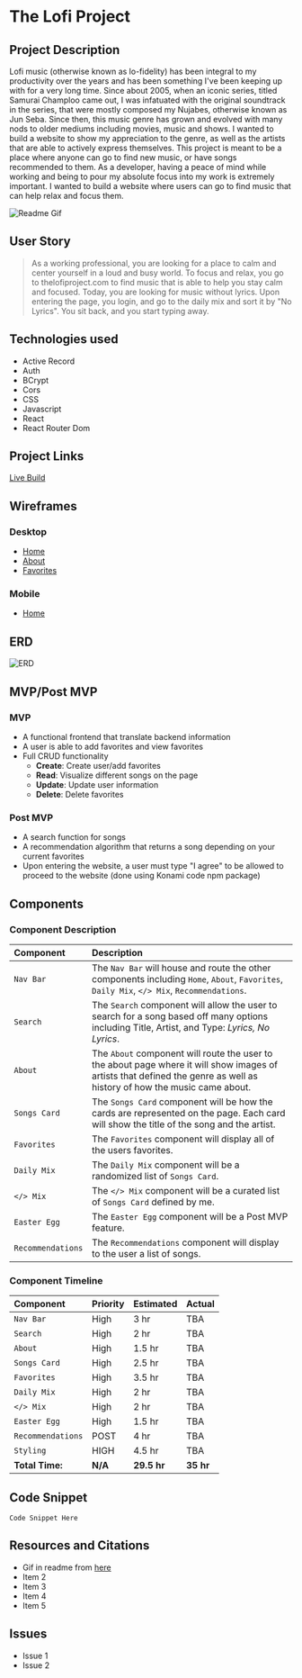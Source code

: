 
# The Lofi Project


## Project Description

Lofi music (otherwise known as lo-fidelity) has been integral to my productivity over the years and has been something I've been keeping up with for a very long time. Since about 2005, when an iconic series, titled Samurai Champloo came out, I was infatuated with the original soundtrack in the series, that were mostly composed my Nujabes, otherwise known as Jun Seba. Since then, this music genre has grown and evolved with many nods to older mediums including movies, music and shows. I wanted to build a website to show my appreciation to the genre, as well as the artists that are able to actively express themselves. This project is meant to be a place where anyone can go to find new music, or have songs recommended to them. As a developer, having a peace of mind while working and being to pour my absolute focus into my work is extremely important. I wanted to build a website where users can go to find music that can help relax and focus them.


![Readme Gif](https://melmagazine.com/wp-content/uploads/2018/08/1oW5-3epMX2BNg_dgbUqXjw.gif)

## User Story

> As a working professional, you are looking for a place to calm and center yourself in a loud and busy world. To focus and relax, you go to thelofiproject.com to find music that is able to help you stay calm and focused. Today, you are looking for music without lyrics. Upon entering the page, you login, and go to the daily mix and sort it by "No Lyrics". You sit back, and you start typing away.

## Technologies used
 - Active Record
 - Auth
 - BCrypt
 - Cors
 - CSS
 - Javascript
 - React
 - React Router Dom

## Project Links

[Live Build](www.link.com)

## Wireframes
### Desktop
- [Home](https://res.cloudinary.com/mrtommyliang/image/upload/v1570196282/The%20Lofi%20Project/IMG_8945_qcqzop.jpg)
- [About](https://res.cloudinary.com/mrtommyliang/image/upload/v1570196282/The%20Lofi%20Project/Image_from_iOS_2_kfqbxb.jpg)
- [Favorites](https://res.cloudinary.com/mrtommyliang/image/upload/v1570196282/The%20Lofi%20Project/Image_from_iOS_sjkhhp.jpg)

### Mobile
- [Home]()

## ERD

![ERD](https://res.cloudinary.com/mrtommyliang/image/upload/v1570202115/The%20Lofi%20Project/Screen_Shot_2019-10-04_at_11.15.02_AM_h3gum4.png)


## MVP/Post MVP

### MVP
- A functional frontend that translate backend information
- A user is able to add favorites and view favorites
- Full CRUD functionality
	-  **Create**: Create user/add favorites
	-  **Read**: Visualize different songs on the page
	-  **Update**: Update user information
	-  **Delete**: Delete favorites

### Post MVP
 - A search function for songs
 - A recommendation algorithm that returns a song depending on your current favorites
 - Upon entering the website, a user must type "I agree" to be allowed to proceed to the website (done using Konami code npm package)

## Components
### Component Description

|Component| Description |
|:--|:--|
| `Nav Bar` | The `Nav Bar` will house and route the other components including `Home`, `About`, `Favorites`, `Daily Mix`, `</> Mix`, `Recommendations`. |
| `Search` | The `Search` component will allow the user to search for a song based off many options including Title, Artist, and Type: *Lyrics, No Lyrics*.|
| `About` | The `About` component will route the user to the about page where it will show images of artists that defined the genre as well as history of how the music came about. |
| `Songs Card` | The `Songs Card` component will be how the cards are represented on the page. Each card will show the title of the song and the artist. |
| `Favorites` | The `Favorites` component will display all of the users favorites.|
| `Daily Mix` | The `Daily Mix` component will be a randomized list of `Songs Card`.|
| `</> Mix` | The `</> Mix` component will be a curated list of `Songs Card` defined by me.|
| `Easter Egg` | The `Easter Egg` component will be a Post MVP feature. |
| `Recommendations` | The `Recommendations` component will display to the user a list of songs. |

### Component Timeline

| Component | Priority | Estimated| Actual |
|:-|:-|:-|:-|
| `Nav Bar` | High | 3 hr | TBA
| `Search` | High | 2 hr | TBA
| `About` | High | 1.5 hr | TBA
| `Songs Card` | High | 2.5 hr | TBA
| `Favorites` | High | 3.5 hr | TBA
| `Daily Mix` | High | 2 hr | TBA
| `</> Mix` | High | 2 hr | TBA
| `Easter Egg` | High | 1.5 hr | TBA
| `Recommendations` | POST | 4 hr | TBA
|`Styling` | HIGH | 4.5 hr| TBA
| **Total Time:** | **N/A** | **29.5 hr** | **35 hr**

  
## Code Snippet

`
Code Snippet Here
`


## Resources and Citations
- Gif in readme from [here](https://melmagazine.com/en-us/story/teens-are-flocking-to-youtube-to-study)
- Item 2
- Item 3
- Item 4
- Item 5

## Issues
- Issue 1
- Issue 2